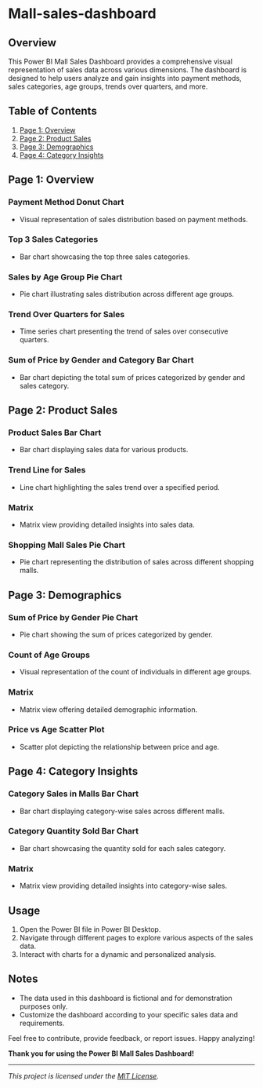 # Mall-sales-dashboard

## Overview

This Power BI Mall Sales Dashboard provides a comprehensive visual representation of sales data across various dimensions. The dashboard is designed to help users analyze and gain insights into payment methods, sales categories, age groups, trends over quarters, and more.

## Table of Contents

1. [Page 1: Overview](#page-1-overview)
2. [Page 2: Product Sales](#page-2-product-sales)
3. [Page 3: Demographics](#page-3-demographics)
4. [Page 4: Category Insights](#page-4-category-insights)

## Page 1: Overview

### Payment Method Donut Chart
- Visual representation of sales distribution based on payment methods.

### Top 3 Sales Categories
- Bar chart showcasing the top three sales categories.

### Sales by Age Group Pie Chart
- Pie chart illustrating sales distribution across different age groups.

### Trend Over Quarters for Sales
- Time series chart presenting the trend of sales over consecutive quarters.

### Sum of Price by Gender and Category Bar Chart
- Bar chart depicting the total sum of prices categorized by gender and sales category.

## Page 2: Product Sales

### Product Sales Bar Chart
- Bar chart displaying sales data for various products.

### Trend Line for Sales
- Line chart highlighting the sales trend over a specified period.

### Matrix
- Matrix view providing detailed insights into sales data.

### Shopping Mall Sales Pie Chart
- Pie chart representing the distribution of sales across different shopping malls.

## Page 3: Demographics

### Sum of Price by Gender Pie Chart
- Pie chart showing the sum of prices categorized by gender.

### Count of Age Groups
- Visual representation of the count of individuals in different age groups.

### Matrix
- Matrix view offering detailed demographic information.

### Price vs Age Scatter Plot
- Scatter plot depicting the relationship between price and age.

## Page 4: Category Insights

### Category Sales in Malls Bar Chart
- Bar chart displaying category-wise sales across different malls.

### Category Quantity Sold Bar Chart
- Bar chart showcasing the quantity sold for each sales category.

### Matrix
- Matrix view providing detailed insights into category-wise sales.

## Usage

1. Open the Power BI file in Power BI Desktop.
2. Navigate through different pages to explore various aspects of the sales data.
3. Interact with charts for a dynamic and personalized analysis.

## Notes

- The data used in this dashboard is fictional and for demonstration purposes only.
- Customize the dashboard according to your specific sales data and requirements.

Feel free to contribute, provide feedback, or report issues. Happy analyzing!

**Thank you for using the Power BI Mall Sales Dashboard!**

---

*This project is licensed under the [MIT License](LICENSE).*
